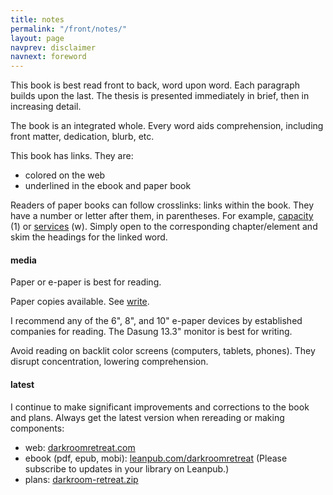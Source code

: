 ```yaml
---
title: notes
permalink: "/front/notes/"
layout: page
navprev: disclaimer
navnext: foreword
---
```


This book is best read front to back, word upon word. Each paragraph builds upon the last. The thesis is presented immediately in brief, then in increasing detail. 

The book is an integrated whole. Every word aids comprehension, including front matter, dedication, blurb, etc.

This book has links. They are:

- colored on the web
- underlined in the ebook and paper book

Readers of paper books can follow crosslinks: links within the book. They have a number or letter after them, in parentheses. For example, [capacity](/hygiene#capacity) (1) or [services](/back/services) (w). Simply open to the corresponding chapter/element and skim the headings for the linked word.

#### media

Paper or e-paper is best for reading.

Paper copies available. See [write](/back/services#write).

I recommend any of the 6", 8", and 10" e-paper devices by established companies for reading. The Dasung 13.3" monitor is best for writing.

Avoid reading on backlit color screens (computers, tablets, phones). They disrupt concentration, lowering comprehension.

#### latest

I continue to make significant improvements and corrections to the book and plans. Always get the latest version when rereading or making components:

- web: [darkroomretreat.com](/) 
- ebook (pdf, epub, mobi): [leanpub.com/darkroomretreat](https://leanpub.com/darkroomretreat) (Please subscribe to updates in your library on Leanpub.)
- plans: [darkroom-retreat.zip](/darkroom-retreat.zip)

<!-- or find all links without referencing the ebook or my website: - [external links](#links) are listed at the very end of the book by chapter -->
